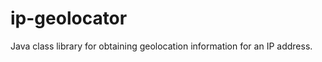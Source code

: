 ip-geolocator
=============

Java class library for obtaining geolocation information for an IP address.